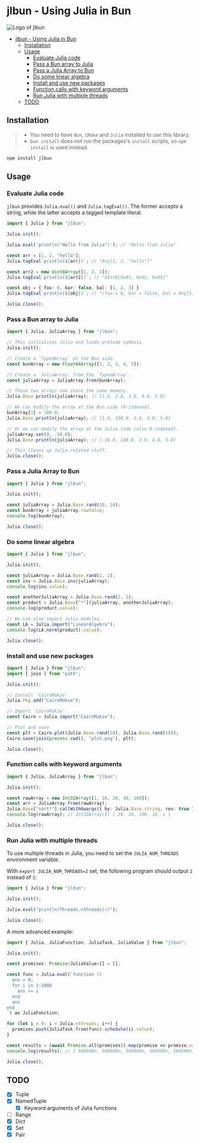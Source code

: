 # jlbun - Using Julia in Bun

![Logo of jlbun](https://user-images.githubusercontent.com/13583761/210193825-4b898ddf-b4b2-4e21-a691-c05240bb81e3.png)

- [jlbun - Using Julia in Bun](#jlbun---using-julia-in-bun)
  - [Installation](#installation)
  - [Usage](#usage)
    - [Evaluate Julia code](#evaluate-julia-code)
    - [Pass a Bun array to Julia](#pass-a-bun-array-to-julia)
    - [Pass a Julia Array to Bun](#pass-a-julia-array-to-bun)
    - [Do some linear algebra](#do-some-linear-algebra)
    - [Install and use new packages](#install-and-use-new-packages)
    - [Function calls with keyword arguments](#function-calls-with-keyword-arguments)
    - [Run Julia with multiple threads](#run-julia-with-multiple-threads)
  - [TODO](#todo)

## Installation

> - You need to have `Bun`, `CMake` and `Julia` installed to use this library.
> - `bun install` does not run the packages's `install` scripts, so `npm install` is used instead. 

```bash
npm install jlbun
```

## Usage

### Evaluate Julia code

`jlbun` provides `Julia.eval()` and `Julia.tagEval()`. The former accepts a string, while the latter accepts a tagged template literal.

```typescript
import { Julia } from "jlbun";

Julia.init();

Julia.eval('println("Hello from Julia")'); // "Hello from Julia"

const arr = [1, 2, "hello"];
Julia.tagEval`println(${arr})`; // "Any[1, 2, "hello"]"

const arr2 = new Uint8Array([1, 2, 3]);
Julia.tagEval`println(${arr2})`; // "UInt8[0x01, 0x02, 0x03]"

const obj = { foo: 0, bar: false, bal: [1, 2, 3] }
Julia.tagEval`println(${obj})`; // "(foo = 0, bar = false, bal = Any[1, 2, 3])"

Julia.close();
```

### Pass a Bun array to Julia

```typescript
import { Julia, JuliaArray } from "jlbun";

// This initializes Julia and loads prelude symbols.
Julia.init();

// Create a `TypedArray` at the Bun side.
const bunArray = new Float64Array([1, 2, 3, 4, 5]);

// Create a `JuliaArray` from the `TypedArray`.
const juliaArray = JuliaArray.from(bunArray);

// These two arrays now share the same memory.
Julia.Base.println(juliaArray); // [1.0, 2.0, 3.0, 4.0, 5.0]

// We can modify the array at the Bun side (0-indexed).
bunArray[1] = 100.0;
Julia.Base.println(juliaArray); // [1.0, 100.0, 3.0, 4.0, 5.0]

// Or we can modify the array at the Julia side (also 0-indexed).
juliaArray.set(0, -10.0);
Julia.Base.println(juliaArray); // [-10.0, 100.0, 3.0, 4.0, 5.0]

// This cleans up Julia-related stuff.
Julia.close();
```

### Pass a Julia Array to Bun

```typescript
import { Julia } from "jlbun";

Julia.init();

const juliaArray = Julia.Base.rand(10, 10);
const bunArray = juliaArray.rawValue;
console.log(bunArray);

Julia.close();
```

### Do some linear algebra

```typescript
import { Julia } from "jlbun";

Julia.init();

const juliaArray = Julia.Base.rand(2, 2);
const inv = Julia.Base.inv(juliaArray);
console.log(inv.value);

const anotherJuliaArray = Julia.Base.rand(2, 2);
const product = Julia.Base["*"](juliaArray, anotherJuliaArray);
console.log(product.value);

// We can also import Julia modules.
const LA = Julia.import("LinearAlgebra");
console.log(LA.norm(product).value);

Julia.close();
```

### Install and use new packages

```typescript
import { Julia } from "jlbun";
import { join } from "path";

Julia.init();

// Install `CairoMakie`
Julia.Pkg.add("CairoMakie");

// Import `CairoMakie`
const Cairo = Julia.import("CairoMakie");

// Plot and save
const plt = Cairo.plot(Julia.Base.rand(10), Julia.Base.rand(10));
Cairo.save(join(process.cwd(), "plot.png"), plt);

Julia.close();
```

### Function calls with keyword arguments

```typescript
import { Julia, JuliaArray } from "jlbun";

Julia.init();

const rawArray = new Int32Array([1, 10, 20, 30, 100]);
const arr = JuliaArray.from(rawArray);
Julia.Base["sort!"].callWithKwargs({ by: Julia.Base.string, rev: true }, arr);
console.log(rawArray); // Int32Array(5) [ 30, 20, 100, 10, 1 ]

Julia.close();
```

### Run Julia with multiple threads

To use multiple threads in Julia, you need to set the `JULIA_NUM_THREADS` environment variable.

With `export JULIA_NUM_THREADS=2` set, the following program should output `2` instead of `1`:

```typescript
import { Julia } from "jlbun";

Julia.init();

Julia.eval("println(Threads.nthreads())");

Julia.close();
```

A more advanced example:

```typescript
import { Julia, JuliaFunction, JuliaTask, JuliaValue } from "jlbun";

Julia.init();

const promises: Promise<JuliaValue>[] = [];

const func = Julia.eval(`function ()
  ans = 0;
  for i in 1:1000
    ans += i
  end
  ans
end
`) as JuliaFunction;

for (let i = 0; i < Julia.nthreads; i++) {
  promises.push(JuliaTask.from(func).schedule(i).value);
}

const results = (await Promise.all(promises)).map(promise => promise.value);
console.log(results); // [ 500500n, 500500n, 500500n, 500500n, 500500n, 500500n, 500500n, 500500n ]

Julia.close();
```

## TODO

- [x] Tuple
- [x] NamedTuple
  - [x] Keyword arguments of Julia functions
- [ ] Range
- [x] Dict
- [x] Set
- [x] Pair
